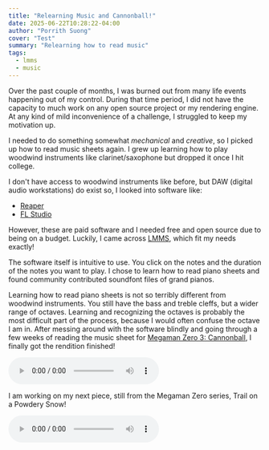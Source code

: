 ```yaml
---
title: "Relearning Music and Cannonball!"
date: 2025-06-22T10:28:22-04:00
author: "Porrith Suong"
cover: "Test"
summary: "Relearning how to read music"
tags:
  - lmms
  - music
---
```


Over the past couple of months, I was burned out from many life events happening out of my control. During that 
time period, I did not have the capacity to much work on any open source project or my rendering engine. At any kind of mild inconvenience of a challenge, I struggled to keep my motivation up.

I needed to do something somewhat _mechanical_ and _creative_, so I picked up how to read music sheets again. 
I grew up learning how to play woodwind instruments like clarinet/saxophone but dropped it once I hit college.

I don't have access to woodwind instruments like before, but DAW (digital audio workstations) do exist so, I looked 
into software like:

* [Reaper](https://www.reaper.fm/)
* [FL Studio](https://www.image-line.com/)

However, these are paid software and I needed free and open source due to being on a budget. Luckily, I came across 
[LMMS](https://lmms.io/), which fit my needs exactly!

The software itself is intuitive to use. You click on the notes and the duration of the notes you 
want to play. I chose to learn how to read piano sheets and found community contributed soundfont files 
of grand pianos.

Learning how to read piano sheets is not so terribly different from woodwind instruments. You still have the 
bass and treble cleffs, but a wider range of octaves. Learning and recognizing the octaves is probably the 
most difficult part of the process, because I would often confuse the octave I am in. After messing around with 
the software blindly and going through a few weeks of reading the music sheet for 
[Megaman Zero 3: Cannonball](https://www.ninsheetmusic.org/browse/series/MegaMan), I finally got the rendition 
finished!

<audio controls src="/audio/cannonball.m4a"></audio>

I am working on my next piece, still from the Megaman Zero series, Trail on a Powdery Snow!

<audio controls src="/audio/trail_on_powdery_snow.m4a"></audio>
